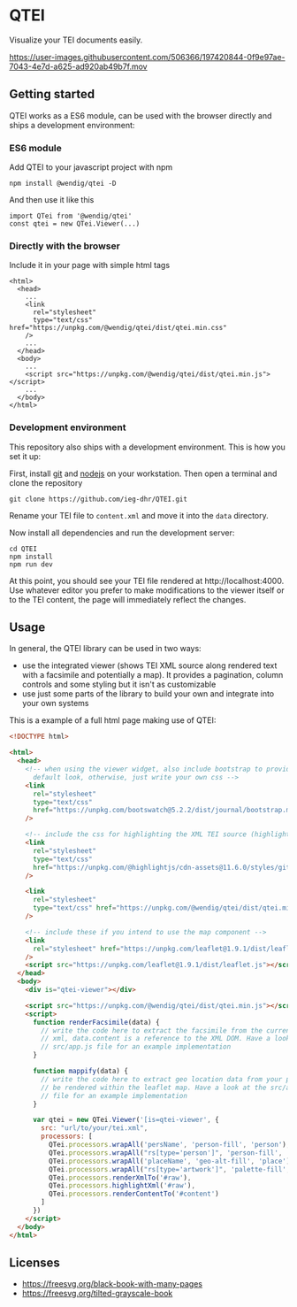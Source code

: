 # QTEI

Visualize your TEI documents easily.

https://user-images.githubusercontent.com/506366/197420844-0f9e97ae-7043-4e7d-a625-ad920ab49b7f.mov

## Getting started

QTEI works as a ES6 module, can be used with the browser directly and ships a
development environment:

### ES6 module

Add QTEI to your javascript project with npm

    npm install @wendig/qtei -D
    
And then use it like this

    import QTei from '@wendig/qtei'
    const qtei = new QTei.Viewer(...)

### Directly with the browser 
    
Include it in your page with simple html tags

    <html>
      <head>
        ...
        <link
          rel="stylesheet"
          type="text/css" href="https://unpkg.com/@wendig/qtei/dist/qtei.min.css"
        />
        ...
      </head>
      <body>
        ...
        <script src="https://unpkg.com/@wendig/qtei/dist/qtei.min.js"></script>
        ...
      </body>
    </html>

### Development environment

This repository also ships with a development environment. This is how you set
it up:

First, install [git](https://git-scm.com/) and [nodejs](https://nodejs.org/) on
your workstation. Then open a terminal and clone the repository

    git clone https://github.com/ieg-dhr/QTEI.git

Rename your TEI file to `content.xml` and move it into the `data` directory.

Now install all dependencies and run the development server:

    cd QTEI
    npm install
    npm run dev

At this point, you should see your TEI file rendered at http://localhost:4000.
Use whatever editor you prefer to make modifications to the viewer itself or to
the TEI content, the page will immediately reflect the changes.

## Usage

In general, the QTEI library can be used in two ways:

* use the integrated viewer (shows TEI XML source along rendered text
  with a facsimile and potentially a map). It provides a pagination, column
  controls and some styling but it isn't as customizable
* use just some parts of the library to build your own and integrate into your
  own systems

This is a example of a full html page making use of QTEI:

~~~html
<!DOCTYPE html>

<html>
  <head>
    <!-- when using the viewer widget, also include bootstrap to provide a
      default look, otherwise, just write your own css -->
    <link
      rel="stylesheet"
      type="text/css"
      href="https://unpkg.com/bootswatch@5.2.2/dist/journal/bootstrap.min.css"
    />

    <!-- include the css for highlighting the XML TEI source (highlight.js) -->
    <link
      rel="stylesheet"
      type="text/css"
      href="https://unpkg.com/@highlightjs/cdn-assets@11.6.0/styles/github.min.css"
    />

    <link
      rel="stylesheet"
      type="text/css" href="https://unpkg.com/@wendig/qtei/dist/qtei.min.css"
    />

    <!-- include these if you intend to use the map component -->
    <link
      rel="stylesheet" href="https://unpkg.com/leaflet@1.9.1/dist/leaflet.css"
    />
    <script src="https://unpkg.com/leaflet@1.9.1/dist/leaflet.js"></script>
  </head>
  <body>
    <div is="qtei-viewer"></div>

    <script src="https://unpkg.com/@wendig/qtei/dist/qtei.min.js"></script>
    <script>
      function renderFacsimile(data) {
        // write the code here to extract the facsimile from the current page's
        // xml, data.content is a reference to the XML DOM. Have a look at the
        // src/app.js file for an example implementation
      }

      function mappify(data) {
        // write the code here to extract geo location data from your pages to
        // be rendered within the leaflet map. Have a look at the src/app.js
        // file for an example implementation
      }

      var qtei = new QTei.Viewer('[is=qtei-viewer', {
        src: "url/to/your/tei.xml",
        processors: [
          QTei.processors.wrapAll('persName', 'person-fill', 'person'),
          QTei.processors.wrapAll("rs[type='person']", 'person-fill', 'person'),
          QTei.processors.wrapAll('placeName', 'geo-alt-fill', 'place'),
          QTei.processors.wrapAll("rs[type='artwork']", 'palette-fill', 'artwork'),
          QTei.processors.renderXmlTo('#raw'),
          QTei.processors.highlightXml('#raw'),
          QTei.processors.renderContentTo('#content')
        ]
      })
    </script>
  </body>
</html>
~~~

## Licenses

* https://freesvg.org/black-book-with-many-pages
* https://freesvg.org/tilted-grayscale-book
